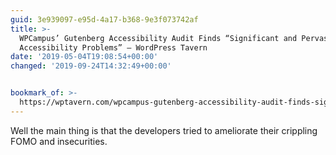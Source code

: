 ```yaml
---
guid: 3e939097-e95d-4a17-b368-9e3f073742af
title: >-
  WPCampus’ Gutenberg Accessibility Audit Finds “Significant and Pervasive
  Accessibility Problems” – WordPress Tavern
date: '2019-05-04T19:08:54+00:00'
changed: '2019-09-24T14:32:49+00:00'


bookmark_of: >-
  https://wptavern.com/wpcampus-gutenberg-accessibility-audit-finds-significant-and-pervasive-accessibility-problems
---
```


Well the main thing is that the developers tried to ameliorate their crippling FOMO and insecurities. 
